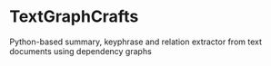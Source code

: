 # TextGraphCrafts
Python-based summary, keyphrase and relation extractor from text documents using dependency graphs
